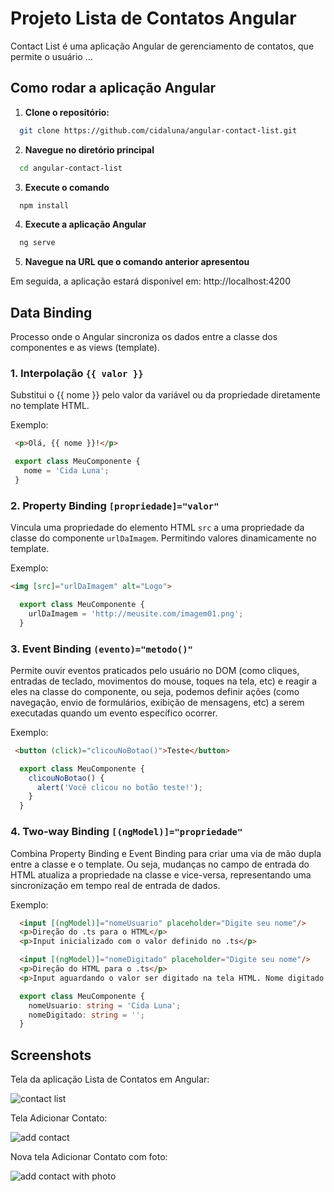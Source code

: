 # Projeto Lista de Contatos Angular

Contact List é uma aplicação Angular de gerenciamento de contatos, que permite o usuário ...


## Como rodar a aplicação Angular

1. **Clone o repositório:**
  ```bash
    git clone https://github.com/cidaluna/angular-contact-list.git
  ```

2. **Navegue no diretório principal**
  ```bash
    cd angular-contact-list
  ```

3. **Execute o comando**
  ```bash 
    npm install
  ```

4. **Execute a aplicação Angular**
  ```bash 
    ng serve
  ```

5. **Navegue na URL que o comando anterior apresentou**

  Em seguida, a aplicação estará disponível em: http://localhost:4200

## Data Binding

Processo onde o Angular sincroniza os dados entre a classe dos componentes e as views (template).

### 1. Interpolação `{{ valor }}`

 Substitui o {{ nome }} pelo valor da variável ou da propriedade diretamente no template HTML.

 Exemplo:

 ```html
  <p>Olá, {{ nome }}!</p>
 ```

 ```typescript
  export class MeuComponente {
    nome = 'Cida Luna';
  }
```

### 2. Property Binding `[propriedade]="valor"`

Vincula uma propriedade do elemento HTML `src` a uma propriedade da classe do componente `urlDaImagem`. Permitindo valores dinamicamente no template.

Exemplo:

  ```html
  <img [src]="urlDaImagem" alt="Logo">
  ```

```typescript
  export class MeuComponente {
    urlDaImagem = 'http://meusite.com/imagem01.png';
  }
```

### 3. Event Binding `(evento)="metodo()"`

 Permite ouvir eventos praticados pelo usuário no DOM (como cliques, entradas de teclado, movimentos do mouse, toques na tela, etc) e reagir a eles na classe do componente, ou seja, podemos definir ações (como navegação, envio de formulários, exibição de mensagens, etc) a serem executadas quando um evento específico ocorrer.

 Exemplo:

 ```html
  <button (click)="clicouNoBotao()">Teste</button> 
```

```typescript
  export class MeuComponente {
    clicouNoBotao() {
      alert('Você clicou no botão teste!');
    }
  }
```

### 4. Two-way Binding `[(ngModel)]="propriedade"`

Combina Property Binding e Event Binding para criar uma via de mão dupla entre a classe e o template. Ou seja, mudanças no campo de entrada do HTML atualiza a propriedade na classe e vice-versa, representando uma sincronização em tempo real de entrada de dados.

Exemplo:

```html
  <input [(ngModel)]="nomeUsuario" placeholder="Digite seu nome"/>
  <p>Direção do .ts para o HTML</p>
  <p>Input inicializado com o valor definido no .ts</p>
```

```html
  <input [(ngModel)]="nomeDigitado" placeholder="Digite seu nome"/>
  <p>Direção do HTML para o .ts</p>
  <p>Input aguardando o valor ser digitado na tela HTML. Nome digitado = {{ nomeDigitado }}</p>
```

```typescript
  export class MeuComponente {
    nomeUsuario: string = 'Cida Luna';
    nomeDigitado: string = '';
  }
```


## Screenshots

Tela da aplicação Lista de Contatos em Angular:

![contact list](./src/assets/contact-list-angular-cida-luna-frontend-developer.PNG)

Tela Adicionar Contato:

![add contact](./src/assets/add-contact-angular-cida-luna-frontend-developer.PNG)

Nova tela Adicionar Contato com foto:

![add contact with photo](./src/assets/add-photo-contact-angular-cida-luna-frontend-developer.PNG)
